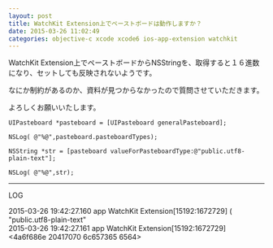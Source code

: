 ```yaml
---
layout: post
title: WatchKit Extension上でペーストボードは動作しますか？
date: 2015-03-26 11:02:49
categories: objective-c xcode xcode6 ios-app-extension watchkit
---
```

<p>WatchKit Extension上でペーストボードからNSStringを、取得すると１６進数になり、セットしても反映されないようです。</p>

<p>なにか制約があるのか、資料が見つからなかったので質問させていただきます。</p>

<p>よろしくお願いいたします。</p>

```
UIPasteboard *pasteboard = [UIPasteboard generalPasteboard];

NSLog( @"%@",pasteboard.pasteboardTypes);

NSString *str = [pasteboard valueForPasteboardType:@"public.utf8-plain-text"];

NSLog( @"%@",str);
```

<hr>

<p>LOG</p>

<p>2015-03-26 19:42:27.160 app WatchKit Extension[15192:1672729] (<br>
    "public.utf8-plain-text"<br>
2015-03-26 19:42:27.161 app WatchKit Extension[15192:1672729] &lt;4a6f686e 20417070 6c657365 6564></p>
